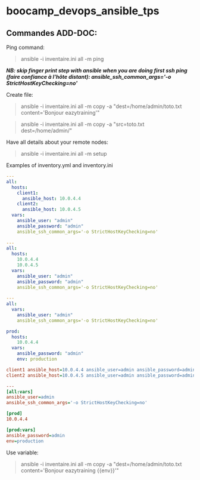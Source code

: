 # boocamp_devops_ansible_tps

## Commandes ADD-DOC:

Ping command:
> ansible -i inventaire.ini all -m ping

***NB: skip finger print step with ansible when you are doing first ssh ping (faire confiance à l'hôte distant): ansible_ssh_common_args='-o StrictHostKeyChecking=no'***

Create file:
> ansible -i inventaire.ini all -m copy -a "dest=/home/admin/toto.txt content='Bonjour eazytraining'"

> ansible -i inventaire.ini all -m copy -a "src=toto.txt dest=/home/admin/"

Have all details about your remote nodes:
> ansible -i inventaire.ini all -m setup

Examples of inventory.yml and inventory.ini

```Yaml
---
all:
  hosts:
    client1:
      ansible_host: 10.0.4.4
    client2:
      ansible_host: 10.0.4.5
  vars:
    ansible_user: "admin"
    ansible_password: "admin"
    ansible_ssh_common_args='-o StrictHostKeyChecking=no'
    
---
all:
  hosts:
    10.0.4.4
    10.0.4.5
  vars:
    ansible_user: "admin"
    ansible_password: "admin"
    ansible_ssh_common_args='-o StrictHostKeyChecking=no'
    
---
all:
  vars:
    ansible_user: "admin"
    ansible_ssh_common_args='-o StrictHostKeyChecking=no'

prod:
  hosts:
    10.0.4.4
  vars:
    ansible_password: "admin"
    env: production
```

```Ini
client1 ansible_host=10.0.4.4 ansible_user=admin ansible_password=admin ansible_ssh_common_args='-o StrictHostKeyChecking=no'
client2 ansible_host=10.0.4.5 ansible_user=admin ansible_password=admin ansible_ssh_common_args='-o StrictHostKeyChecking=no'

---
[all:vars]
ansible_user=admin
ansible_ssh_common_args='-o StrictHostKeyChecking=no'

[prod]
10.0.4.4

[prod:vars]
ansible_password=admin
env=production
```
Use variable:
> ansible -i inventaire.ini all -m copy -a "dest=/home/admin/toto.txt content='Bonjour eazytraining {{env}}'"
